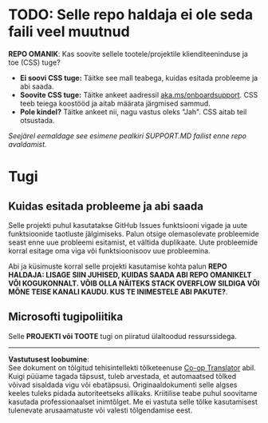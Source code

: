 <!--
CO_OP_TRANSLATOR_METADATA:
{
  "original_hash": "62fe65c1d8e3796c01aa1e3c89666cba",
  "translation_date": "2025-10-15T04:46:23+00:00",
  "source_file": "SUPPORT.md",
  "language_code": "et"
}
-->
# TODO: Selle repo haldaja ei ole seda faili veel muutnud

**REPO OMANIK**: Kas soovite sellele tootele/projektile klienditeeninduse ja toe (CSS) tuge?

- **Ei soovi CSS tuge:** Täitke see mall teabega, kuidas esitada probleeme ja abi saada.
- **Soovite CSS tuge:** Täitke ankeet aadressil <a href="https://aka.ms/onboardsupport">aka.ms/onboardsupport</a>. CSS teeb teiega koostööd ja aitab määrata järgmised sammud.
- **Pole kindel?** Täitke ankeet nii, nagu vastus oleks "Jah". CSS aitab teil otsustada.

*Seejärel eemaldage see esimene pealkiri SUPPORT.MD failist enne repo avaldamist.*

# Tugi

## Kuidas esitada probleeme ja abi saada  

Selle projekti puhul kasutatakse GitHub Issues funktsiooni vigade ja uute funktsioonide taotluste jälgimiseks. Palun otsige olemasolevate probleemide seast enne uue probleemi esitamist, et vältida duplikaate. Uute probleemide korral esitage oma viga või funktsioonisoov uue probleemina.

Abi ja küsimuste korral selle projekti kasutamise kohta palun **REPO HALDAJA: LISAGE SIIN JUHISED, KUIDAS SAADA ABI REPO OMANIKELT VÕI KOGUKONNALT. VÕIB OLLA NÄITEKS STACK OVERFLOW SILDIGA VÕI MÕNE TEISE KANALI KAUDU. KUS TE INIMESTELE ABI PAKUTE?**.

## Microsofti tugipoliitika  

Selle **PROJEKTI või TOOTE** tugi on piiratud ülaltoodud ressurssidega.

---

**Vastutusest loobumine**:  
See dokument on tõlgitud tehisintellekti tõlketeenuse [Co-op Translator](https://github.com/Azure/co-op-translator) abil. Kuigi püüame tagada täpsust, tuleb arvestada, et automaatsed tõlked võivad sisaldada vigu või ebatäpsusi. Originaaldokumenti selle algses keeles tuleks pidada autoriteetseks allikaks. Kriitilise teabe puhul soovitame kasutada professionaalset inimtõlget. Me ei vastuta selle tõlke kasutamisest tulenevate arusaamatuste või valesti tõlgendamise eest.